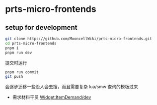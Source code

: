 # prts-micro-frontends

## setup for development

```sh
git clone https://github.com/MooncellWiki/prts-micro-frontends.git
cd prts-micro-frontends
pnpm i
pnpm run dev
```

提交时运行

```sh
pnpm run commit
git push
```

会逐步迁移一些没人会去搜，而且需要复杂 lua/smw 查询的模板过来

- 需求材料干员 [Widget:ItemDemand/dev](http://prts.wiki/w/Widget:ItemDemand/dev)
